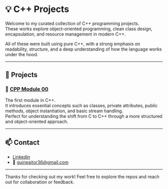 # 💡 C++ Projects

Welcome to my curated collection of C++ programming projects.  
These works explore object-oriented programming, clean class design, encapsulation, and resource management in modern C++.

All of these were built using pure C++, with a strong emphasis on readability, structure, and a deep understanding of how the language works under the hood.

---

## 🧩 Projects

### 🔹 [CPP Module 00](https://github.com/tu_usuario/cpp00)  
The first module in  C++.  
It introduces essential concepts such as classes, private attributes, public methods, object instantiation, and basic stream handling.  
Perfect for understanding the shift from C to C++ through a more structured and object-oriented approach.

---

## 📫 Contact

- [Linkedin](https://www.linkedin.com/in/aitor-guinea-961635348/)
- 📧 [guineaitor36@gmail.com](mailto:guineaitor36@gmail.com)

---

Thanks for checking out my work! Feel free to explore the repos and reach out for collaboration or feedback.
